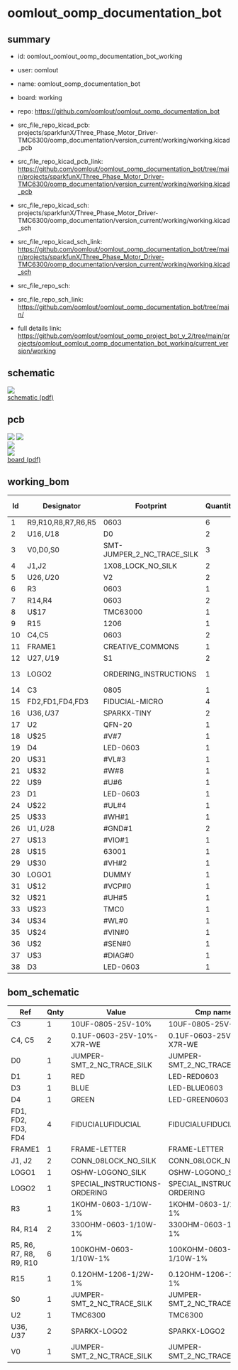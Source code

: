 # oomlout_oomp_documentation_bot
 
## summary 
* id: oomlout_oomlout_oomp_documentation_bot_working
* user: oomlout
* name: oomlout_oomp_documentation_bot
* board: working
* repo: https://github.com/oomlout/oomlout_oomp_documentation_bot
* src_file_repo_kicad_pcb: projects/sparkfunX/Three_Phase_Motor_Driver-TMC6300/oomp_documentation/version_current/working/working.kicad_pcb
* src_file_repo_kicad_pcb_link: https://github.com/oomlout/oomlout_oomp_documentation_bot/tree/main/projects/sparkfunX/Three_Phase_Motor_Driver-TMC6300/oomp_documentation/version_current/working/working.kicad_pcb
* src_file_repo_kicad_sch: projects/sparkfunX/Three_Phase_Motor_Driver-TMC6300/oomp_documentation/version_current/working/working.kicad_sch
* src_file_repo_kicad_sch_link: https://github.com/oomlout/oomlout_oomp_documentation_bot/tree/main/projects/sparkfunX/Three_Phase_Motor_Driver-TMC6300/oomp_documentation/version_current/working/working.kicad_sch

* src_file_repo_sch: 
* src_file_repo_sch_link: https://github.com/oomlout/oomlout_oomp_documentation_bot/tree/main/
* full details link: https://github.com/oomlout/oomlout_oomp_project_bot_v_2/tree/main/projects/oomlout_oomlout_oomp_documentation_bot_working/current_version/working  

## schematic  
![](working_schematic_600.png)  
[schematic (pdf)](working_schematic.pdf) 






















## pcb  
![](working_3d_600.png) 
![](working_3d_front_600.png)  
![](working_3d_back_600.png)  
![](working_600.png)  
[board (pdf)](working.pdf)  

## working_bom
| Id | Designator | Footprint | Quantity | Designation | Supplier and ref |  | None | 
| --- | --- | --- | --- | --- | --- | --- | --- | 
| 1 | R9,R10,R8,R7,R6,R5 | 0603 | 6 | 100k |  |  | [''] | 
| 2 | U$16,U$18 | D0 | 2 |  |  |  | [''] | 
| 3 | V0,D0,S0 | SMT-JUMPER_2_NC_TRACE_SILK | 3 | JUMPER-SMT_2_NC_TRACE_SILK |  |  | [''] | 
| 4 | J1,J2 | 1X08_LOCK_NO_SILK | 2 |  |  |  | [''] | 
| 5 | U$26,U$20 | V2 | 2 |  |  |  | [''] | 
| 6 | R3 | 0603 | 1 | 1k |  |  | [''] | 
| 7 | R14,R4 | 0603 | 2 | 330 |  |  | [''] | 
| 8 | U$17 | TMC63000 | 1 |  |  |  | [''] | 
| 9 | R15 | 1206 | 1 | 0.12 |  |  | [''] | 
| 10 | C4,C5 | 0603 | 2 | 0.1uF |  |  | [''] | 
| 11 | FRAME1 | CREATIVE_COMMONS | 1 | FRAME-LETTER |  |  | [''] | 
| 12 | U$27,U$19 | S1 | 2 |  |  |  | [''] | 
| 13 | LOGO2 | ORDERING_INSTRUCTIONS | 1 | SPECIAL_INSTRUCTIONS-ORDERING |  |  | [''] | 
| 14 | C3 | 0805 | 1 | 10uF |  |  | [''] | 
| 15 | FD2,FD1,FD4,FD3 | FIDUCIAL-MICRO | 4 | FIDUCIALUFIDUCIAL |  |  | [''] | 
| 16 | U$36,U$37 | SPARKX-TINY | 2 | SPARKX-LOGO2 |  |  | [''] | 
| 17 | U2 | QFN-20 | 1 | TMC6300 |  |  | [''] | 
| 18 | U$25 | #V#7 | 1 |  |  |  | [''] | 
| 19 | D4 | LED-0603 | 1 | GREEN |  |  | [''] | 
| 20 | U$31 | #VL#3 | 1 |  |  |  | [''] | 
| 21 | U$32 | #W#8 | 1 |  |  |  | [''] | 
| 22 | U$9 | #U#6 | 1 |  |  |  | [''] | 
| 23 | D1 | LED-0603 | 1 | RED |  |  | [''] | 
| 24 | U$22 | #UL#4 | 1 |  |  |  | [''] | 
| 25 | U$33 | #WH#1 | 1 |  |  |  | [''] | 
| 26 | U$1,U$28 | #GND#1 | 2 |  |  |  | [''] | 
| 27 | U$13 | #VIO#1 | 1 |  |  |  | [''] | 
| 28 | U$15 | 63001 | 1 |  |  |  | [''] | 
| 29 | U$30 | #VH#2 | 1 |  |  |  | [''] | 
| 30 | LOGO1 | DUMMY | 1 | OSHW-LOGONO_SILK |  |  | [''] | 
| 31 | U$12 | #VCP#0 | 1 |  |  |  | [''] | 
| 32 | U$21 | #UH#5 | 1 |  |  |  | [''] | 
| 33 | U$23 | TMC0 | 1 |  |  |  | [''] | 
| 34 | U$34 | #WL#0 | 1 |  |  |  | [''] | 
| 35 | U$24 | #VIN#0 | 1 |  |  |  | [''] | 
| 36 | U$2 | #SEN#0 | 1 |  |  |  | [''] | 
| 37 | U$3 | #DIAG#0 | 1 |  |  |  | [''] | 
| 38 | D3 | LED-0603 | 1 | BLUE |  |  | [''] | 


## bom_schematic
| Ref | Qnty | Value | Cmp name | Footprint | Description | Vendor | DNP | 
| --- | --- | --- | --- | --- | --- | --- | --- | 
| C3 | 1 | 10UF-0805-25V-10% | 10UF-0805-25V-10% | working:0805 |  |  |  | 
| C4, C5 | 2 | 0.1UF-0603-25V-10%-X7R-WE | 0.1UF-0603-25V-10%-X7R-WE | working:0603 |  |  |  | 
| D0 | 1 | JUMPER-SMT_2_NC_TRACE_SILK | JUMPER-SMT_2_NC_TRACE_SILK | working:SMT-JUMPER_2_NC_TRACE_SILK |  |  |  | 
| D1 | 1 | RED | LED-RED0603 | working:LED-0603 |  |  |  | 
| D3 | 1 | BLUE | LED-BLUE0603 | working:LED-0603 |  |  |  | 
| D4 | 1 | GREEN | LED-GREEN0603 | working:LED-0603 |  |  |  | 
| FD1, FD2, FD3, FD4 | 4 | FIDUCIALUFIDUCIAL | FIDUCIALUFIDUCIAL | working:FIDUCIAL-MICRO |  |  |  | 
| FRAME1 | 1 | FRAME-LETTER | FRAME-LETTER | working:CREATIVE_COMMONS |  |  |  | 
| J1, J2 | 2 | CONN_08LOCK_NO_SILK | CONN_08LOCK_NO_SILK | working:1X08_LOCK_NO_SILK |  |  |  | 
| LOGO1 | 1 | OSHW-LOGONO_SILK | OSHW-LOGONO_SILK | working:DUMMY |  |  |  | 
| LOGO2 | 1 | SPECIAL_INSTRUCTIONS-ORDERING | SPECIAL_INSTRUCTIONS-ORDERING | working:ORDERING_INSTRUCTIONS |  |  |  | 
| R3 | 1 | 1KOHM-0603-1/10W-1% | 1KOHM-0603-1/10W-1% | working:0603 |  |  |  | 
| R4, R14 | 2 | 330OHM-0603-1/10W-1% | 330OHM-0603-1/10W-1% | working:0603 |  |  |  | 
| R5, R6, R7, R8, R9, R10 | 6 | 100KOHM-0603-1/10W-1% | 100KOHM-0603-1/10W-1% | working:0603 |  |  |  | 
| R15 | 1 | 0.12OHM-1206-1/2W-1% | 0.12OHM-1206-1/2W-1% | working:1206 |  |  |  | 
| S0 | 1 | JUMPER-SMT_2_NC_TRACE_SILK | JUMPER-SMT_2_NC_TRACE_SILK | working:SMT-JUMPER_2_NC_TRACE_SILK |  |  |  | 
| U2 | 1 | TMC6300 | TMC6300 | working:QFN-20 |  |  |  | 
| U$36, U$37 | 2 | SPARKX-LOGO2 | SPARKX-LOGO2 | working:SPARKX-TINY |  |  |  | 
| V0 | 1 | JUMPER-SMT_2_NC_TRACE_SILK | JUMPER-SMT_2_NC_TRACE_SILK | working:SMT-JUMPER_2_NC_TRACE_SILK |  |  |  | 



